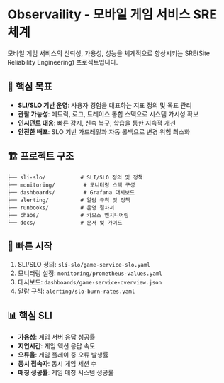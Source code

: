 # Observaility - 모바일 게임 서비스 SRE 체계

모바일 게임 서비스의 신뢰성, 가용성, 성능을 체계적으로 향상시키는 SRE(Site Reliability Engineering) 프로젝트입니다.

## 🎯 핵심 목표

- **SLI/SLO 기반 운영**: 사용자 경험을 대표하는 지표 정의 및 목표 관리
- **관찰 가능성**: 메트릭, 로그, 트레이스 통합 스택으로 시스템 가시성 확보
- **인시던트 대응**: 빠른 감지, 신속 복구, 학습을 통한 지속적 개선
- **안전한 배포**: SLO 기반 가드레일과 자동 롤백으로 변경 위험 최소화

## 🏗️ 프로젝트 구조

```
├── sli-slo/           # SLI/SLO 정의 및 정책
├── monitoring/         # 모니터링 스택 구성
├── dashboards/         # Grafana 대시보드
├── alerting/          # 알람 규칙 및 정책
├── runbooks/          # 운영 절차서
├── chaos/             # 카오스 엔지니어링
└── docs/              # 문서 및 가이드
```

## 🚀 빠른 시작

1. SLI/SLO 정의: `sli-slo/game-service-slo.yaml`
2. 모니터링 설정: `monitoring/prometheus-values.yaml`
3. 대시보드: `dashboards/game-service-overview.json`
4. 알람 규칙: `alerting/slo-burn-rates.yaml`

## 📊 핵심 SLI

- **가용성**: 게임 서버 응답 성공률
- **지연시간**: 게임 액션 응답 속도
- **오류율**: 게임 플레이 중 오류 발생률
- **동시 접속자**: 동시 게임 세션 수
- **매칭 성공률**: 게임 매칭 시스템 성공률